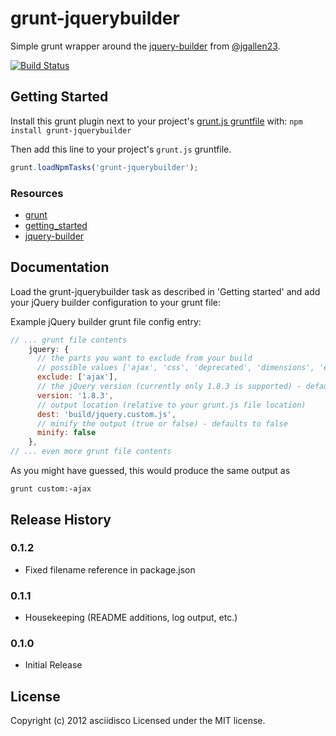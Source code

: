 # grunt-jquerybuilder

Simple grunt wrapper around the [jquery-builder](https://github.com/jgallen23/jquery-builder) from [@jgallen23](https://github.com/jgallen23).

[![Build Status](https://secure.travis-ci.org/asciidisco/grunt-jquerybuilder.png?branch=master)](http://travis-ci.org/asciidisco/grunt-jquerybuilder)

## Getting Started
Install this grunt plugin next to your project's [grunt.js gruntfile](http://gruntjs.com/getting-started) with: `npm install grunt-jquerybuilder`

Then add this line to your project's `grunt.js` gruntfile.

```javascript
grunt.loadNpmTasks('grunt-jquerybuilder');
```

### Resources

+ [grunt](https://github.com/cowboy/grunt)
+ [getting_started](https://github.com/cowboy/grunt/blob/master/docs/getting_started.md)
+ [jquery-builder](https://github.com/jgallen23/jquery-builder)

## Documentation
Load the grunt-jquerybuilder task as described in 'Getting started' and add your jQuery builder
configuration to your grunt file:

Example jQuery builder grunt file config entry:

```javascript
// ... grunt file contents
    jquery: {
      // the parts you want to exclude from your build
      // possible values ['ajax', 'css', 'deprecated', 'dimensions', 'effects', 'offset']
      exclude: ['ajax'],
      // the jQuery version (currently only 1.8.3 is supported) - defaults to 1.8.3
      version: '1.8.3',
      // output location (relative to your grunt.js file location)
      dest: 'build/jquery.custom.js',
      // minify the output (true or false) - defaults to false
      minify: false
    },
// ... even more grunt file contents
```
As you might have guessed, this would produce the same output as

```shell
grunt custom:-ajax
```

## Release History
### 0.1.2
+ Fixed filename reference in package.json

### 0.1.1
+ Housekeeping (README additions, log output, etc.)

### 0.1.0
+ Initial Release

## License
Copyright (c) 2012 asciidisco
Licensed under the MIT license.
